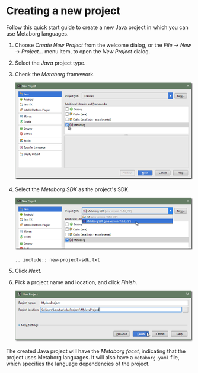 # Creating a new project
Follow this quick start guide to create a new Java project in which you can use
Metaborg languages.

1. Choose _Create New Project_ from the welcome dialog, or the _File_ → _New_ →
_Project..._ menu item, to open the _New Project_ dialog.

2. Select the _Java_ project type.

3. Check the _Metaborg_ framework.

   !["New Project" dialog](img/newprojectform_checkmetaborgframework.png)

4. Select the _Metaborg SDK_ as the project's SDK.

   ![Select the "Metaborg SDK"](img/newprojectform_selectmetaborgsdk_small.png)

   ```eval_rst
   .. include:: new-project-sdk.txt
   ```

5. Click _Next_.

6. Pick a project name and location, and click _Finish_.

   ![Pick a project name](img/newprojectform_javaprojectname.png)

The created Java project will have the _Metaborg facet_, indicating that the
project uses Metaborg languages. It will also have a `metaborg.yaml` file, which
specifies the language dependencies of the project.
